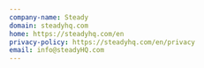 ```yaml
---
company-name: Steady
domain: steadyhq.com
home: https://steadyhq.com/en
privacy-policy: https://steadyhq.com/en/privacy
email: info@steadyHQ.com
---
```




